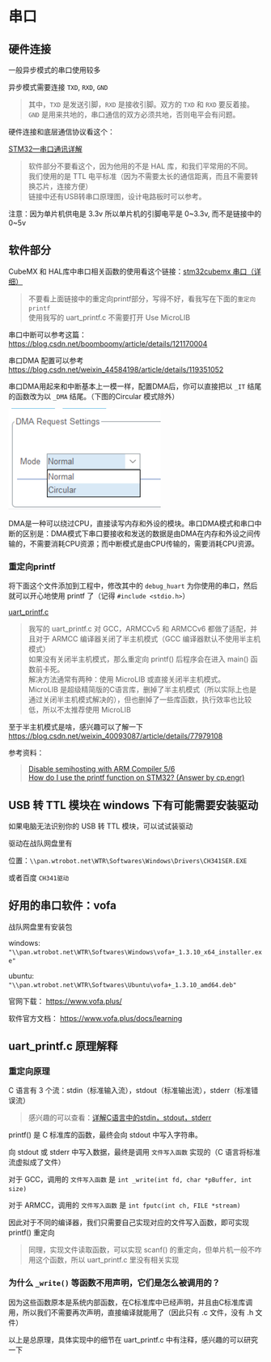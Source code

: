 # 串口

## 硬件连接

一般异步模式的串口使用较多

异步模式需要连接 `TXD`, `RXD`, `GND`

> 其中，`TXD` 是发送引脚，`RXD` 是接收引脚。双方的 `TXD` 和 `RXD` 要反着接。  
> `GND` 是用来共地的，串口通信的双方必须共地，否则电平会有问题。

硬件连接和底层通信协议看这个：

 [STM32—串口通讯详解](https://blog.csdn.net/qq_43743762/article/details/97811470)

> 软件部分不要看这个，因为他用的不是 HAL 库，和我们平常用的不同。  
> 我们使用的是 TTL 电平标准（因为不需要太长的通信距离，而且不需要转换芯片，连接方便）  
> 链接中还有USB转串口原理图，设计电路板时可以参考。  

注意：因为单片机供电是 3.3v 所以单片机的引脚电平是 0~3.3v, 而不是链接中的 0~5v

## 软件部分

CubeMX 和 HAL库中串口相关函数的使用看这个链接：[stm32cubemx 串口（详细）](https://blog.csdn.net/qq_45699195/article/details/119912517)

> 不要看上面链接中的重定向printf部分，写得不好，看我写在下面的`重定向printf`  
> 使用我写的 uart_printf.c 不需要打开 Use MicroLIB

串口中断可以参考这篇：<https://blog.csdn.net/boomboomy/article/details/121170004>

串口DMA 配置可以参考 <https://blog.csdn.net/weixin_44584198/article/details/119351052>

串口DMA用起来和中断基本上一模一样，配置DMA后，你可以直接把以 `_IT` 结尾的函数改为以 `_DMA` 结尾。（下图的Circular 模式除外）

![1662968653210](image/串口/1662968653210.png)

DMA是一种可以绕过CPU，直接读写内存和外设的模块。串口DMA模式和串口中断的区别是：DMA模式下串口要接收和发送的数据是由DMA在内存和外设之间传输的，不需要消耗CPU资源；而中断模式是由CPU传输的，需要消耗CPU资源。

### 重定向printf

将下面这个文件添加到工程中，修改其中的 `debug_huart` 为你使用的串口，然后就可以开心地使用 printf 了（记得 `#include <stdio.h>`）

[uart_printf.c](./uart_printf.c)

> 我写的 uart_printf.c 对 GCC，ARMCCv5 和 ARMCCv6 都做了适配，并且对于 ARMCC 编译器关闭了半主机模式（GCC 编译器默认不使用半主机模式）  
> 如果没有关闭半主机模式，那么重定向 printf() 后程序会在进入 main() 函数前卡死。  
> 解决方法通常有两种：使用 MicroLIB 或直接关闭半主机模式。  
> MicroLIB 是超级精简版的C语言库，删掉了半主机模式（所以实际上也是通过关闭半主机模式解决的），但也删掉了一些库函数，执行效率也比较低，所以不太推荐使用 MicroLIB

至于半主机模式是啥，感兴趣可以了解一下 <https://blog.csdn.net/weixin_40093087/article/details/77979108>

参考资料：
> [Disable semihosting with ARM Compiler 5/6](https://mklimenko.github.io/english/2018/11/02/disable-semihosting/)  
> [How do I use the printf function on STM32? (Answer by cp.engr)](https://electronics.stackexchange.com/a/279945)

## USB 转 TTL 模块在 windows 下有可能需要安装驱动

如果电脑无法识别你的 USB 转 TTL 模块，可以试试装驱动

驱动在战队网盘里有

位置：`\\pan.wtrobot.net\WTR\Softwares\Windows\Drivers\CH341SER.EXE`

或者百度 `CH341驱动` 

## 好用的串口软件：vofa

战队网盘里有安装包 

windows: `"\\pan.wtrobot.net\WTR\Softwares\Windows\vofa+_1.3.10_x64_installer.exe"`

ubuntu: `"\\pan.wtrobot.net\WTR\Softwares\Ubuntu\vofa+_1.3.10_amd64.deb"`

官网下载： <https://www.vofa.plus/>

软件官方文档： <https://www.vofa.plus/docs/learning>

## uart_printf.c 原理解释

### 重定向原理

C 语言有 3 个流：stdin（标准输入流），stdout（标准输出流），stderr（标准错误流）

> 感兴趣的可以查看：[详解C语言中的stdin，stdout，stderr](https://blog.csdn.net/Crazy_Tengt/article/details/72717144)

printf() 是 C 标准库的函数，最终会向 stdout 中写入字符串。

向 stdout 或 stderr 中写入数据，最终是调用 `文件写入函数` 实现的（C 语言将标准流虚拟成了文件）

对于 GCC，调用的 `文件写入函数` 是 `int _write(int fd, char *pBuffer, int size)`

对于 ARMCC，调用的 `文件写入函数` 是 `int fputc(int ch, FILE *stream)`

因此对于不同的编译器，我们只需要自己实现对应的文件写入函数，即可实现 printf() 重定向

> 同理，实现文件读取函数，可以实现 scanf() 的重定向，但单片机一般不咋用这个函数，所以 uart_printf.c 里没有相关实现

### 为什么 `_write()` 等函数不用声明，它们是怎么被调用的？

因为这些函数原本是系统内部函数，在C标准库中已经声明，并且由C标准库调用，所以我们不需要再次声明，直接编译就能用了（因此只有 .c 文件，没有 .h 文件）

以上是总原理，具体实现中的细节在 uart_printf.c 中有注释，感兴趣的可以研究一下